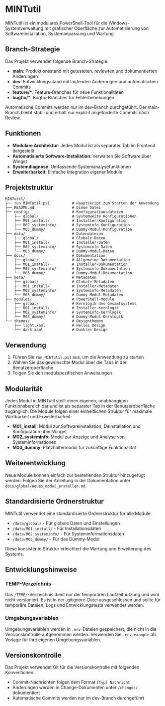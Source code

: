 # MINTutil

MINTutil ist ein modulares PowerShell-Tool für die Windows-Systemverwaltung mit grafischer Oberfläche zur Automatisierung von Softwareinstallation, Systemanpassung und Wartung.

## Branch-Strategie

Das Projekt verwendet folgende Branch-Strategie:

- **main**: Produktionsstand mit getesteten, reviewten und dokumentierten Änderungen
- **dev**: Entwicklungsstand mit laufenden Änderungen und automatischen Commits
- **feature/\***: Feature-Branches für neue Funktionalitäten
- **bugfix/\***: Bugfix-Branches für Fehlerbehebungen

Automatische Commits werden nur im dev-Branch durchgeführt. Der main-Branch bleibt stabil und erhält nur explizit angeforderte Commits nach Review.

## Funktionen

- **Modulare Architektur**: Jedes Modul ist als separater Tab im Frontend dargestellt
- **Automatisierte Software-Installation**: Verwalten Sie Software über Winget
- **Systemdiagnose**: Umfassende Systemanalysefunktionen
- **Erweiterbarkeit**: Einfache Integration eigener Module

## Projektstruktur

```
MINTutil/
├── run_MINTutil.ps1          # Hauptskript zum Starten der Anwendung
├── README.md                 # Diese Datei
├── config/                   # Konfigurationsdateien
│   ├── global/               # Systemweite Konfigurationen
│   ├── M01_install/          # Installer-Konfiguration
│   ├── M02_systeminfo/       # Systeminfo-Konfiguration
│   └── M03_dummy/            # Dummy-Modul-Konfiguration
├── data/                     # Datendateien
│   ├── global/               # Globale Daten
│   ├── M01_install/          # Installer-Daten
│   ├── M02_systeminfo/       # Systeminfo-Daten
│   └── M03_dummy/            # Dummy-Modul-Daten
├── docs/                     # Dokumentation
│   ├── global/               # Allgemeine Dokumentation
│   ├── M01_install/          # Installer-Dokumentation
│   ├── M02_systeminfo/       # Systeminfo-Dokumentation
│   └── M03_dummy/            # Dummy-Modul-Dokumentation
├── meta/                     # Metadaten
│   ├── global/               # Globale Metadaten
│   ├── M01_install/          # Installer-Metadaten
│   ├── M02_systeminfo/       # Systeminfo-Metadaten
│   └── M03_dummy/            # Dummy-Modul-Metadaten
├── modules/                  # PowerShell-Module
│   ├── global/               # Kernlogik des Gesamtsystems
│   ├── M01_install/          # Installer-Kernlogik
│   ├── M02_systeminfo/       # Systeminfo-Kernlogik
│   └── M03_dummy/            # Dummy-Modul-Kernlogik
└── themes/                   # Designthemen
    ├── light.xaml            # Helles Design
    └── dark.xaml             # Dunkles Design
```

## Verwendung

1. Führen Sie `run_MINTutil.ps1` aus, um die Anwendung zu starten
2. Wählen Sie das gewünschte Modul über die Tabs in der Benutzeroberfläche
3. Folgen Sie den modulspezifischen Anweisungen

## Modularität

Jedes Modul in MINTutil stellt einen eigenen, unabhängigen Funktionsbereich dar und ist als separater Tab in der Benutzeroberfläche zugänglich. Die Module folgen einer einheitlichen Struktur für maximale Wartbarkeit und Erweiterbarkeit:

- **M01_install**: Modul zur Softwareinstallation, Deinstallation und Konfiguration über Winget
- **M02_systeminfo**: Modul zur Anzeige und Analyse von Systeminformationen
- **M03_dummy**: Platzhaltermodul für zukünftige Funktionalität

## Weiterentwicklung

Neue Module können einfach zur bestehenden Struktur hinzugefügt werden. Folgen Sie der Anleitung in der Dokumentation unter `docs/global/neues_modul_erstellen.md`.

## Standardisierte Ordnerstruktur

MINTutil verwendet eine standardisierte Ordnerstruktur für alle Module:

- `/data/global/` - Für globale Daten und Einstellungen
- `/data/M01_install/` - Für Installationsdaten
- `/data/M02_systeminfo/` - Für Systeminformationsdaten
- `/data/M03_dummy/` - Für das Dummy-Modul

Diese konsistente Struktur erleichtert die Wartung und Erweiterung des Systems.

## Entwicklungshinweise

### TEMP-Verzeichnis

Das `/TEMP/`-Verzeichnis dient nur der temporären Laufzeitnutzung und wird nicht versioniert. Es ist in der .gitignore-Datei ausgeschlossen und sollte für temporäre Dateien, Logs und Entwicklungstests verwendet werden.

### Umgebungsvariablen

Umgebungsvariablen werden in `.env`-Dateien gespeichert, die nicht in die Versionskontrolle aufgenommen werden. Verwenden Sie `.env.example` als Vorlage für Ihre eigenen Umgebungsvariablen.

## Versionskontrolle

Das Projekt verwendet Git für die Versionskontrolle mit folgenden Konventionen:

- Commit-Nachrichten folgen dem Format `[typ] Nachricht`
- Änderungen werden in Change-Dokumenten unter `/changes/` dokumentiert
- Automatische Commits werden nur im dev-Branch durchgeführt
